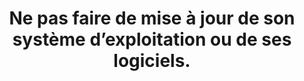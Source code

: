 ---
categories: category-pXhlU6Uzh80hZ6cMMDbks
goodPractices:
- good-practice-ZqeOFMUd3PIILT2zT2_6w
risks:
- Délaisser le système d’exploitation dans une version devenue obsolète au regard
  des nouvelles vulnérabilités découvertes. Ces dernières constituent autant de portes
  d’entrée non sécurisées qui permettent la compromission à distance des appareils
  et par rebond
- des données personnelles.
title: 'Ne pas faire de mise à jour de son système d’exploitation ou de ses logiciels. '
uuid: vulnerability-euCMkNEHnWBAniCDybEhJ
visibleInCms: true
---